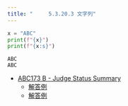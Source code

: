 ```yaml
---
title: "　　　5.3.20.3 文字列"
---
```


```python:サンプルコード：sample_317.py
x = "ABC"
print(f"{x}")
print(f"{x:s}")
```

```text:実行結果
ABC
ABC
```

- [ABC173 B - Judge Status Summary](https://atcoder.jp/contests/abc173/tasks/abc173_b)
    - [解答例](https://atcoder.jp/contests/abc173/submissions/35652593)
    - [解答例](https://atcoder.jp/contests/abc173/submissions/18083399)